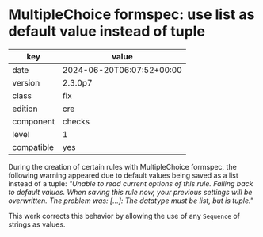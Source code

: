 [//]: # (werk v2)
# MultipleChoice formspec: use list as default value instead of tuple

key        | value
---------- | ---
date       | 2024-06-20T06:07:52+00:00
version    | 2.3.0p7
class      | fix
edition    | cre
component  | checks
level      | 1
compatible | yes

During the creation of certain rules with MultipleChoice formspec,
the following warning appeared due to default values being saved as a list instead of a tuple:
_"Unable to read current options of this rule. Falling back to default values. When saving this rule now, your previous settings will be overwritten. The problem was: [...]: The datatype must be list, but is tuple."_

This werk corrects this behavior by allowing the use of any `Sequence` of strings as values.
